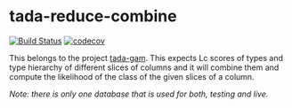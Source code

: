 # tada-reduce-combine

[![Build Status](https://semaphoreci.com/api/v1/ahmad88me/tada-reduce-combine/branches/master/badge.svg)](https://semaphoreci.com/ahmad88me/tada-reduce-combine)
[![codecov](https://codecov.io/gh/oeg-upm/tada-reduce-combine/branch/master/graph/badge.svg)](https://codecov.io/gh/oeg-upm/tada-reduce-combine)

This belongs to the project [tada-gam](https://github.com/oeg-upm/tada-gam). This expects Lc scores of types and type hierarchy of different slices of columns and it will combine them and compute the likelihood of the class of the given slices of a column.

*Note: there is only one database that is used for both, testing and live.*
